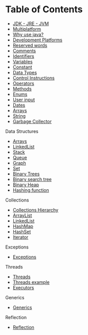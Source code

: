 # Table of Contents
* [JDK - JRE - JVM](https://github.com/alejoalvarez/Java/blob/main/Java%20Core/JDK-JRE-JVM.md)
* [Multiplatform](https://github.com/alejoalvarez/Java/blob/main/Java%20Core/Multiplatform.md)
* [Why use java?](https://github.com/alejoalvarez/Java/blob/main/Java%20Core/WhyUseJava.md)
* [Development Platforms](https://github.com/alejoalvarez/Java/blob/main/Java%20Core/DevelopmentPlatforms.md)
* [Reserved words](https://github.com/alejoalvarez/Java/blob/main/Java%20Core/ReservedWords.md)
* [Comments](https://github.com/alejoalvarez/Java/blob/main/Java%20Core/Comments.md)
* [Identifiers](https://github.com/alejoalvarez/Java/blob/main/Java%20Core/Identifiers.md)
* [Variables](https://github.com/alejoalvarez/Java/blob/main/Java%20Core/Variables.md)
* [Constant](https://github.com/alejoalvarez/Java/blob/main/Java%20Core/Constant.md)
* [Data Types](https://github.com/alejoalvarez/Java/blob/main/Java%20Core/DataTypes.md)
* [Control Instructions](https://github.com/alejoalvarez/Java/blob/main/Java%20Core/ControlInstructions.md)
* [Operators](https://github.com/alejoalvarez/Java/blob/main/Java%20Core/Operators.md)
* [Methods](https://github.com/alejoalvarez/Java/blob/main/Java%20Core/Methods.md)
* [Enums](https://github.com/alejoalvarez/Java/blob/main/Java%20Core/Enums.md)
* [User input](https://github.com/alejoalvarez/Java/blob/main/Java%20Core/UserInputs.md)
* [Dates](https://github.com/alejoalvarez/Java/blob/main/Java%20Core/Dates.md)
* [Arrays](https://github.com/alejoalvarez/Java/blob/main/Java%20Core/Arrays.md)
* [String](https://github.com/alejoalvarez/Java/blob/main/Java%20Core/String.md)
* [Garbage Collector](https://github.com/alejoalvarez/Java/blob/main/Java%20Core/GarbageCollector.md)

Data Structures
* [Arrays](https://github.com/alejoalvarez/Java/blob/main/Java%20Core/Arrays.md)
* [LinkedList](https://github.com/alejoalvarez/Java/blob/main/Java%20Core/LinkedList.md)
* [Stack](https://github.com/alejoalvarez/Java/blob/main/Java%20Core/Stack.md)
* [Queue](https://github.com/alejoalvarez/Java/blob/main/Java%20Core/Queue.md)
* [Graph](https://github.com/alejoalvarez/Java/blob/main/Java%20Core/Graph.md)
* [Set](https://github.com/alejoalvarez/Java/blob/main/Java%20Core/Set.md)
* [Binary Trees](https://github.com/alejoalvarez/Java/blob/main/Java%20Core/BinaryTrees.md)
* [Binary search tree](https://github.com/alejoalvarez/Java/blob/main/Java%20Core/BinarySearchTrees.md)
* [Binary Heap](https://github.com/alejoalvarez/Java/blob/main/Java%20Core/BinaryHeap.md)
* [Hashing function](https://github.com/alejoalvarez/Java/blob/main/Java%20Core/HashingFunction.md)

Collections
* [Collections Hierarchy](https://github.com/alejoalvarez/Java/blob/main/Java%20Core/collections.md)
* [ArrayList](https://github.com/alejoalvarez/Java/blob/main/Java%20Core/ArrayList.md)
* [LinkedList](https://github.com/alejoalvarez/Java/blob/main/Java%20Core/LinkedList.md)
* [HashMap](https://github.com/alejoalvarez/Java/blob/main/Java%20Core/HashMap.md)
* [HashSet](https://github.com/alejoalvarez/Java/blob/main/Java%20Core/HashSet.md)
* [Iterator](https://github.com/alejoalvarez/Java/blob/main/Java%20Core/Iterator.md)

Exceptions
* [Exceptions](https://github.com/alejoalvarez/Java/blob/main/Java%20Core/Exceptions.md)

Threads
* [Threads](https://github.com/alejoalvarez/Java/blob/main/Java%20Core/Threads.md)
* [Threads example](https://github.com/alejoalvarez/Java/blob/main/Java%20Core/Threads1.md)
* [Executors](https://github.com/alejoalvarez/Java/blob/main/Java%20Core/ThreadsExecutors.md)

Generics
* [Generics](https://github.com/alejoalvarez/Java/blob/main/Java%20Core/Generics.md)

Reflection
* [Reflection](https://github.com/alejoalvarez/Java/blob/main/Java%20Core/Reflection.md)

